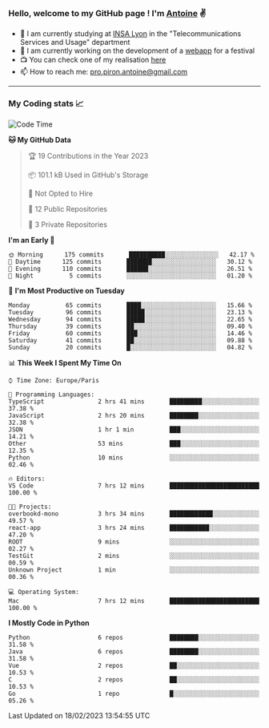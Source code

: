 ### Hello, welcome to my GitHub page ! I'm [Antoine](https://github.com/AntoinePiron) ✌️

- 🌱 I am currently studying at [INSA Lyon](https://www.insa-lyon.fr) in the "Telecommunications Services and Usage" department
- 🔭 I am currently working on the development of a [webapp](https://github.com/24HeuresINSA/Overbookd) for a festival
- 📺 You can check one of my realisation [here](https://astustc.fr)
- 📫 How to reach me: [pro.piron.antoine@gmail.com](mailto:pro.piron.antoine@gmail.com)

---

### My Coding stats 📈
<!--START_SECTION:waka-->
![Code Time](http://img.shields.io/badge/Code%20Time-28%20hrs%205%20mins-blue)

**🐱 My GitHub Data** 

> 🏆 19 Contributions in the Year 2023
 > 
> 📦 101.1 kB Used in GitHub's Storage 
 > 
> 🚫 Not Opted to Hire
 > 
> 📜 12 Public Repositories 
 > 
> 🔑 3 Private Repositories  
 > 
**I'm an Early 🐤** 

```text
🌞 Morning      175 commits       ██████████░░░░░░░░░░░░░░░   42.17 % 
🌆 Daytime      125 commits       ███████░░░░░░░░░░░░░░░░░░   30.12 % 
🌃 Evening      110 commits       ██████░░░░░░░░░░░░░░░░░░░   26.51 % 
🌙 Night          5 commits       ░░░░░░░░░░░░░░░░░░░░░░░░░   01.20 % 

```
📅 **I'm Most Productive on Tuesday** 

```text
Monday          65 commits       ████░░░░░░░░░░░░░░░░░░░░░   15.66 % 
Tuesday         96 commits       █████░░░░░░░░░░░░░░░░░░░░   23.13 % 
Wednesday       94 commits       █████░░░░░░░░░░░░░░░░░░░░   22.65 % 
Thursday        39 commits       ██░░░░░░░░░░░░░░░░░░░░░░░   09.40 % 
Friday          60 commits       ███░░░░░░░░░░░░░░░░░░░░░░   14.46 % 
Saturday        41 commits       ██░░░░░░░░░░░░░░░░░░░░░░░   09.88 % 
Sunday          20 commits       █░░░░░░░░░░░░░░░░░░░░░░░░   04.82 % 

```


📊 **This Week I Spent My Time On** 

```text
⌚︎ Time Zone: Europe/Paris

💬 Programming Languages: 
TypeScript               2 hrs 41 mins       █████████░░░░░░░░░░░░░░░░   37.38 % 
JavaScript               2 hrs 20 mins       ████████░░░░░░░░░░░░░░░░░   32.38 % 
JSON                     1 hr 1 min          ███░░░░░░░░░░░░░░░░░░░░░░   14.21 % 
Other                    53 mins             ███░░░░░░░░░░░░░░░░░░░░░░   12.35 % 
Python                   10 mins             ░░░░░░░░░░░░░░░░░░░░░░░░░   02.46 % 

🔥 Editors: 
VS Code                  7 hrs 12 mins       █████████████████████████   100.00 % 

🐱‍💻 Projects: 
overbookd-mono           3 hrs 34 mins       ████████████░░░░░░░░░░░░░   49.57 % 
react-app                3 hrs 24 mins       ███████████░░░░░░░░░░░░░░   47.20 % 
ROOT                     9 mins              ░░░░░░░░░░░░░░░░░░░░░░░░░   02.27 % 
TestGit                  2 mins              ░░░░░░░░░░░░░░░░░░░░░░░░░   00.59 % 
Unknown Project          1 min               ░░░░░░░░░░░░░░░░░░░░░░░░░   00.36 % 

💻 Operating System: 
Mac                      7 hrs 12 mins       █████████████████████████   100.00 % 

```

**I Mostly Code in Python** 

```text
Python                   6 repos             ████████░░░░░░░░░░░░░░░░░   31.58 % 
Java                     6 repos             ████████░░░░░░░░░░░░░░░░░   31.58 % 
Vue                      2 repos             ██░░░░░░░░░░░░░░░░░░░░░░░   10.53 % 
C                        2 repos             ██░░░░░░░░░░░░░░░░░░░░░░░   10.53 % 
Go                       1 repo              █░░░░░░░░░░░░░░░░░░░░░░░░   05.26 % 

```



 Last Updated on 18/02/2023 13:54:55 UTC
<!--END_SECTION:waka-->
